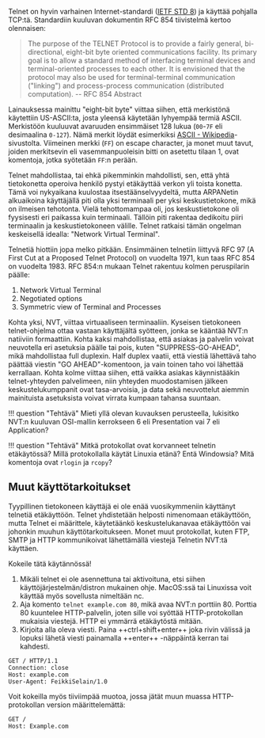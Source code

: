 Telnet on hyvin varhainen Internet-standardi ([IETF STD 8](https://www.rfc-editor.org/info/std8)) ja käyttää pohjalla TCP:tä. Standardiin kuuluvan dokumentin RFC 854 tiivistelmä kertoo olennaisen:

> The purpose of the TELNET Protocol is to provide a fairly general, bi-directional, eight-bit byte oriented communications facility. Its primary goal is to allow a standard method of interfacing terminal devices and terminal-oriented processes to each other. It is envisioned that the protocol may also be used for terminal-terminal communication ("linking") and process-process communication (distributed computation). -- RFC 854 Abstract

Lainauksessa mainittu "eight-bit byte" viittaa siihen, että merkistönä käytettiin US-ASCII:ta, josta yleensä käytetään lyhyempää termiä ASCII. Merkistöön kuuluuvat avaruuden ensimmäiset 128 lukua (`00`-`7F` eli desimaalina `0-127`). Nämä merkit löydät esimerkiksi [ASCII - Wikipedia](https://en.wikipedia.org/wiki/ASCII#Character_set)-sivustolta. Viimeinen merkki (`FF`) on escape character, ja monet muut tavut, joiden merkitsevin eli vasemmanpuoleisin bitti on asetettu tilaan 1, ovat komentoja, jotka syötetään `FF`:n perään.

Telnet mahdollistaa, tai ehkä pikemminkin mahdollisti, sen, että yhtä tietokonetta operoiva henkilö pystyi etäkäyttää verkon yli toista konetta. Tämä voi nykyaikana kuulostaa itsestäänselvyydeltä, mutta ARPANetin alkuaikoina käyttäjällä piti olla yksi terminaali per yksi keskustietokone, mikä on ilmeisen tehotonta. Vielä tehottomampaa oli, jos keskustietokone oli fyysisesti eri paikassa kuin terminaali. Tällöin piti rakentaa dedikoitu piiri terminaalin ja keskustietokoneen välille. Telnet ratkaisi tämän ongelman keskeisellä idealla: "Network Virtual Terminal".

Telnetiä hiottiin jopa melko pitkään. Ensimmäinen telnetiin liittyvä RFC 97 (A First Cut at a Proposed Telnet Protocol) on vuodelta 1971, kun taas RFC 854 on vuodelta 1983. RFC 854:n mukaan Telnet rakentuu kolmen peruspilarin päälle:

1. Network Virtual Terminal
2. Negotiated options
3. Symmetric view of Terminal and Processes

Kohta yksi, NVT, viittaa virtuaaliseen terminaaliin. Kyseisen tietokoneen telnet-ohjelma ottaa vastaan käyttäjältä syötteen, jonka se kääntää NVT:n natiiviin formaattiin. Kohta kaksi mahdollistaa, että asiakas ja palvelin voivat neuvotella eri asetuksia päälle tai pois, kuten "SUPPRESS-GO-AHEAD", mikä mahdollistaa full duplexin. Half duplex vaatii, että viestiä lähettävä taho päättää viestin "GO AHEAD"-komentoon, ja vain toinen taho voi lähettää kerrallaan. Kohta kolme viittaa siihen, että vaikka asiakas käynnistääkin telnet-yhteyden palvelimeen, niin yhteyden muodostamisen jälkeen keskustelukumppanit ovat tasa-arvoisia, ja data sekä neuvottelut aiemmin mainituista asetuksista voivat virrata kumpaan tahansa suuntaan.

!!! question "Tehtävä"
    Mieti yllä olevan kuvauksen perusteella, lukisitko NVT:n kuuluvan OSI-mallin kerrokseen 6 eli Presentation vai 7 eli Application?

!!! question "Tehtävä"
    Mitkä protokollat ovat korvanneet telnetin etäkäytössä? Millä protokollalla käytät Linuxia etänä? Entä Windowsia? Mitä komentoja ovat `rlogin` ja `rcopy`?



## Muut käyttötarkoitukset

Tyypillinen tietokoneen käyttäjä ei ole enää vuosikymmeniin käyttänyt telnetiä etäkäyttöön. Telnet yhdistetään helposti nimenomaan etäkäyttöön, mutta Telnet ei määrittele, käytetäänkö keskustelukanavaa etäkäyttöön vai johonkin muuhun käyttötarkoitukseen. Monet muut protokollat, kuten FTP, SMTP ja HTTP kommunikoivat lähettämällä viestejä Telnetin NVT:tä käyttäen.

Kokeile tätä käytännössä!

1. Mikäli telnet ei ole asennettuna tai aktivoituna, etsi siihen käyttöjärjestelmän/distron mukainen ohje. MacOS:ssä tai Linuxissa voit käyttää myös sovellusta nimeltään nc.
2. Aja komento `telnet example.com 80`, mikä avaa NVT:n porttiin 80. Porttia 80 kuuntelee HTTP-palvelin, joten sille voi syöttää HTTP-protokollan mukaisia viestejä. HTTP ei ymmärrä etäkäytöstä mitään.
3. Kirjoita alla oleva viesti. Paina ++ctrl+shift+enter++ joka rivin välissä ja lopuksi lähetä viesti painamalla ++enter++ -näppäintä kerran tai kahdesti.

```http
GET / HTTP/1.1
Connection: close
Host: example.com
User-Agent: FeikkiSelain/1.0
```

Voit kokeilla myös tiiviimpää muotoa, jossa jätät muun muassa HTTP-protokollan version määrittelemättä:

```http
GET /
Host: Example.com
```

